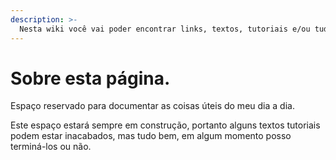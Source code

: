 ```yaml
---
description: >-
  Nesta wiki você vai poder encontrar links, textos, tutoriais e/ou tudo que eu achar importante e que eu não queira esquecer.
---
```


# Sobre esta página.

Espaço reservado para documentar as coisas úteis do meu dia a dia.

Este espaço estará sempre em construção, portanto alguns textos tutoriais podem estar inacabados, mas tudo bem, em algum momento posso terminá-los ou não.





